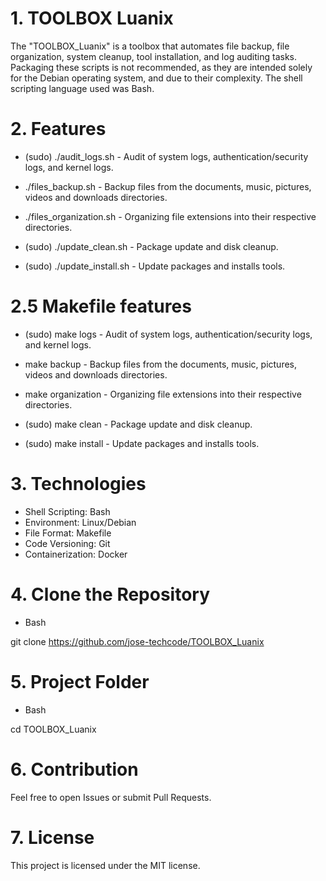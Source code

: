 # 1. TOOLBOX Luanix

The "TOOLBOX_Luanix" is a toolbox that automates file backup, file organization, system cleanup, tool installation, and log auditing tasks. Packaging these scripts is not recommended, as they are intended solely for the Debian operating system, and due to their complexity. The shell scripting language used was Bash.

# 2. Features

- (sudo) ./audit_logs.sh - Audit of system logs, authentication/security logs, and kernel logs.

- ./files_backup.sh - Backup files from the documents, music, pictures, videos and downloads
directories.

- ./files_organization.sh - Organizing file extensions into their respective directories.

- (sudo) ./update_clean.sh - Package update and disk cleanup.

- (sudo) ./update_install.sh - Update packages and installs tools.

# 2.5 Makefile features

- (sudo) make logs - Audit of system logs, authentication/security logs, and kernel logs.

- make backup - Backup files from the documents, music, pictures, videos and downloads
directories.

- make organization - Organizing file extensions into their respective directories.

- (sudo) make clean - Package update and disk cleanup.

- (sudo) make install - Update packages and installs tools.

# 3. Technologies

- Shell Scripting: Bash
- Environment: Linux/Debian
- File Format: Makefile
- Code Versioning: Git
- Containerization: Docker

# 4. Clone the Repository

- Bash

git clone https://github.com/jose-techcode/TOOLBOX_Luanix

# 5. Project Folder

- Bash

cd TOOLBOX_Luanix

# 6. Contribution

Feel free to open Issues or submit Pull Requests.

# 7. License

This project is licensed under the MIT license.